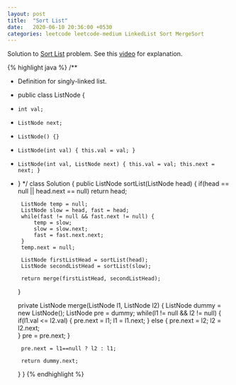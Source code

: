```yaml
---
layout: post
title:  "Sort List"
date:   2020-06-10 20:36:00 +0530
categories: leetcode leetcode-medium LinkedList Sort MergeSort
---
```


Solution to [Sort List][leetcode] problem. See this [video][vdo] for explanation.

{% highlight java %}
/**
 * Definition for singly-linked list.
 * public class ListNode {
 *     int val;
 *     ListNode next;
 *     ListNode() {}
 *     ListNode(int val) { this.val = val; }
 *     ListNode(int val, ListNode next) { this.val = val; this.next = next; }
 * }
 */
class Solution {
    public ListNode sortList(ListNode head) {
        if(head == null || head.next == null)
            return head;
        
        ListNode temp = null;
        ListNode slow = head, fast = head;
        while(fast != null && fast.next != null) {
            temp = slow;
            slow = slow.next;
            fast = fast.next.next;
        }
        temp.next = null;
        
        ListNode firstListHead = sortList(head);
        ListNode secondListHead = sortList(slow);
        
        return merge(firstListHead, secondListHead);
    }
    
    private ListNode merge(ListNode l1, ListNode l2) {
        ListNode dummy = new ListNode();
        ListNode pre = dummy;
        while(l1 != null && l2 != null) {
            if(l1.val <= l2.val) {
                pre.next = l1;
                l1 = l1.next;
            } else {
                pre.next = l2;
                l2 = l2.next;    
            }
            pre = pre.next;
        }
        
        pre.next = l1==null ? l2 : l1;
        
        return dummy.next;
    }
}
{% endhighlight %}

[leetcode]: https://leetcode.com/problems/sort-list/
[vdo]: https://www.youtube.com/watch?v=pNTc1bM1z-4
